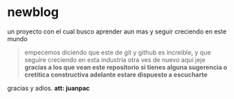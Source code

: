 # newblog
un proyecto con el cual busco aprender aun mas y seguir creciendo en este mundo
> empecemos diciendo que este de git y github es increible, y que seguire creciendo en esta industria
otra ves de nuevo aqui jeje 
**gracias a los que vean este repositorio si tienes alguna sugerencia o cretitica constructiva adelante estare dispuesto a escucharte**

gracias y adios.
**att: juanpac**
